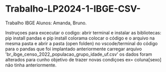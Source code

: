 # Trabalho-LP2024-1-IBGE-CSV-
Trabalho IBGE Alunos: Amanda, Bruno.

Instruçoes para excecutar o codigo:
abrir terminal e instalar as bibliotecas: pip install pandas e pip install colorama 
colocar o código e o arquivo na mesma pasta e abrir a pasta (open folden) no vscode/terminal do código para o pandas que foi implantado anteriormente carregar arquivo 'br_ibge_censo_2022_populacao_grupo_idade_uf.csv'
os dados foram alterados para cunho objetivo de trazer novas condiçoes ex= coluna[sexo] não tinha anteriormente. 

